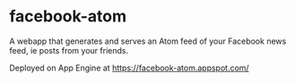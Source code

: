 facebook-atom
=============

A webapp that generates and serves an Atom feed of your Facebook news feed, ie
posts from your friends.

Deployed on App Engine at https://facebook-atom.appspot.com/

